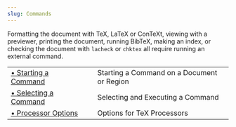 ```yaml
---
slug: Commands
---
```


Formatting the document with TeX, LaTeX or ConTeXt, viewing with a previewer, printing the document, running BibTeX, making an index, or checking the document with `lacheck` or `chktex` all require running an external command.

|                                              |    |                                            |
| :------------------------------------------- | -- | :----------------------------------------- |
| [• Starting a Command](Starting-a-Command)   |    | Starting a Command on a Document or Region |
| [• Selecting a Command](Selecting-a-Command) |    | Selecting and Executing a Command          |
| [• Processor Options](Processor-Options)     |    | Options for TeX Processors                 |
